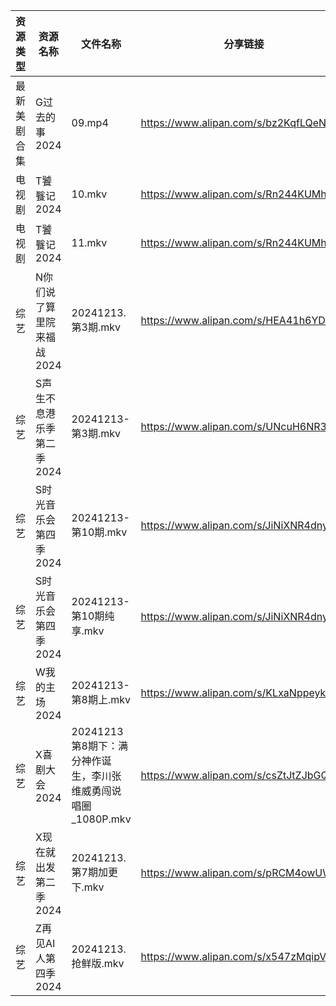 | 资源类型   | 资源名称            | 文件名称                                     | 分享链接                                 | 更新时间                |
| ------ | --------------- | ---------------------------------------- | ------------------------------------ | ------------------- |
| 最新美剧合集 | G过去的事2024       | 09.mp4                                   | https://www.alipan.com/s/bz2KqfLQeN3 | 2024-12-13 13:05:31 |
| 电视剧    | T饕餮记2024        | 10.mkv                                   | https://www.alipan.com/s/Rn244KUMhV7 | 2024-12-13 13:06:24 |
| 电视剧    | T饕餮记2024        | 11.mkv                                   | https://www.alipan.com/s/Rn244KUMhV7 | 2024-12-13 13:06:24 |
| 综艺     | N你们说了算里院来福战2024 | 20241213.第3期.mkv                         | https://www.alipan.com/s/HEA41h6YDzF | 2024-12-13 14:07:20 |
| 综艺     | S声生不息港乐季第二季2024 | 20241213-第3期.mkv                         | https://www.alipan.com/s/UNcuH6NR3w3 | 2024-12-13 14:07:42 |
| 综艺     | S时光音乐会第四季2024   | 20241213-第10期.mkv                        | https://www.alipan.com/s/JiNiXNR4dny | 2024-12-13 14:07:45 |
| 综艺     | S时光音乐会第四季2024   | 20241213-第10期纯享.mkv                      | https://www.alipan.com/s/JiNiXNR4dny | 2024-12-13 14:07:45 |
| 综艺     | W我的主场2024       | 20241213-第8期上.mkv                        | https://www.alipan.com/s/KLxaNppeykr | 2024-12-13 14:08:03 |
| 综艺     | X喜剧大会2024       | 20241213第8期下：满分神作诞生，李川张维威勇闯说唱圈_1080P.mkv | https://www.alipan.com/s/csZtJtZJbGQ | 2024-12-13 14:08:08 |
| 综艺     | X现在就出发第二季2024   | 20241213.第7期加更下.mkv                      | https://www.alipan.com/s/pRCM4owUWkM | 2024-12-13 14:08:11 |
| 综艺     | Z再见AI人第四季2024   | 20241213.抢鲜版.mkv                         | https://www.alipan.com/s/x547zMqipVp | 2024-12-13 14:08:16 |
